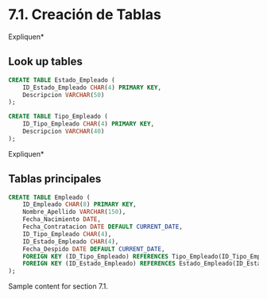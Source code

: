 # 7.1. Creación de Tablas

Expliquen*


## Look up tables
```sql
CREATE TABLE Estado_Empleado (
    ID_Estado_Empleado CHAR(4) PRIMARY KEY,
    Descripcion VARCHAR(50)
);

CREATE TABLE Tipo_Empleado (
    ID_Tipo_Empleado CHAR(4) PRIMARY KEY,
    Descripcion VARCHAR(40)
);

```

Expliquen*

## Tablas principales
```sql
CREATE TABLE Empleado (
    ID_Empleado CHAR(8) PRIMARY KEY,
    Nombre_Apellido VARCHAR(150),
    Fecha_Nacimiento DATE,
    Fecha_Contratacion DATE DEFAULT CURRENT_DATE,
    ID_Tipo_Empleado CHAR(4),
    ID_Estado_Empleado CHAR(4),
    Fecha_Despido DATE DEFAULT CURRENT_DATE,
    FOREIGN KEY (ID_Tipo_Empleado) REFERENCES Tipo_Empleado(ID_Tipo_Empleado),
    FOREIGN KEY (ID_Estado_Empleado) REFERENCES Estado_Empleado(ID_Estado_Empleado)
);
```

Sample content for section 7.1.
